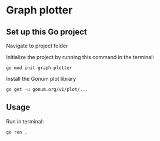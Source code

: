 # Graph plotter

## Set up this Go project
Navigate to project folder

Initialize the project by running this command in the terminal:
```
go mod init graph-plotter
```

Install the Gonum plot library

```
go get -u gonum.org/v1/plot/...
```

## Usage
Run in terminal:
```
go run .
```
